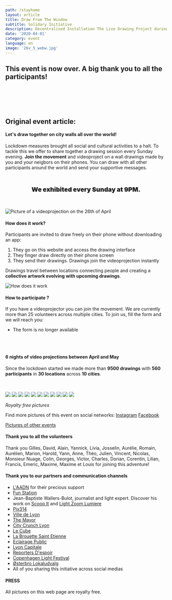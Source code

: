 ```yaml
---
path: /stayhome
layout: article
title: Draw From The Window
subtitle: Solidary Initiative
description: Decentralised Installation The Live Drawing Project during the 2020 lockdown
date: '2020-04-01'
category: event
language: en
image: '26v_5_webw.jpg'
---
```


## This event is now over. A big thank you to all the participants!

 <br/>
 <br/>
 <br/>
 <br/>

## Original event article:

#### Let's draw together on city walls all over the world!

Lockdown measures brought all social and cultural activities to a halt. To tackle this we offer to share together a drawing session every Sunday evening. **Join the movement** and videoproject on a wall drawings made by you and your neigbors on their phones. You can draw with all other participants around the world and send your supportive messages.

<p style="text-align:center; font-weight:900; font-size:1.2rem; margin-top:3rem; margin-bottom:3rem;">
We exhibited every Sunday at 9PM.
</p>

![Picture of a videoprojection on the 26th of April](26v_4_webw.jpg)

#### How does it work?

Participants are invited to draw freely on their phone without downloading an app:

1. They go on this website and access the drawing interface
2. They finger draw directly on their phone screen
3. They send their drawings. Drawings join the videoprojection instantly

Drawings travel between locations connecting people and creating a **collective artwork evolving with upcoming drawings**.

![How does it work](web-5.jpg)

#### How to participate ?

If you have a videoprojector you can join the movement. We are currently more than 25 volunteers across multiple cities. To join us, fill the form and we will reach you:

- The form is no longer available

<br/>
<br/>

#### 6 nights of video projections between April and May

Since the lockdown started we made more than **9500 drawings** with **560 participants** in **30 locations** across **10 cities**.

<br/>
<br/>

<photo-grid>
<img src="26v_2_webw.jpg"/>
<img src="26v_3_webw.jpg"/>
<img src="26v_1_web.jpg"/>
<img src="26v_6_webw.jpg"/>
<img src="webw-1.jpg"/>
<img src="2020_6_webw.jpg"/>
<img src="26v_5_webw.jpg">
<img src="2020_7_web.jpg"/>
<img src="4.jpg"/>
<img src="2020_4_web.jpg"/>
<img src="3.jpg"/>
</photo-grid>

_Royalty free pictures_

Find more pictures of this event on social networks: [Instagram](https://instagram.com/livedrawingproject) [Facebook](https://facebook.com/TheLiveDrawingProject)

[Pictures of other events](/gallery)

#### Thank you to all the volunteers

Thank you Gilles, David, Alain, Yannick, Livia, Josselin, Aurélie, Romain, Aurélien, Marion, Harold, Yann, Anne, Théo, Julien, Vincent, Nicolas, Monsieur Nuage, Colin, Georges, Victor, Charles, Dorian, Corentin, Lilian, Francis, Emeric, Maxime, Maxime et Louis for joining this adventure!

#### Thank you to our partners and communication channels

- [L'AADN](https://aadn.org/) for their precious support
- [Fun Station](https://funstation.fr/)
- Jean-Baptiste Wallers-Bulot, journalist and light expert. Discover his work on [Scoop It](https://www.scoop.it/topic/lumieres-by-jbbulot) and [Light Zoom Lumiere](https://www.lightzoomlumiere.fr/auteur/jeanbaptiste497/)
- [Pix314](http://pix314.com/)
- [Ville de Lyon](https://www.lyon.fr/actualite/culture/dessineaveclesvoisins-le-live-drawing-participatif)
- [The Mayor](https://www.themayor.eu/en/lyon-citizens-create-giant-paintings-together-in-real-time)
- [City Crunch Lyon](https://lyon.citycrunch.fr/the-live-drawing-project-jouez-a-dessiner-sur-les-murs-avec-vos-voisins/2020/04/19/)
- [Le Cube](https://www.facebook.com/lecube.digitalart/?ref=br_rs)
- [La Brouette Saint Etienne](https://www.facebook.com/la.brouette.de.ouf/)
- [Eclairage Public](http://eclairagepublic.eu/site/confinement-the-live-drawing-project-pour-dessiner-en-lumiere-avec-ses-voisins/)
- [Lyon Capitale](https://www.lyoncapitale.fr/actualite/confinement-participez-a-une-oeuvre-lumineuse-et-dessinee-depuis-chez-vous/)
- [Reporters D'espoir](http://www.reportersdespoirs.org/)
- [Copenhagen Light Festival](https://www.facebook.com/cphlightfest/)
- [Østerbro Lokaludvalg](https://www.facebook.com/oesterbro.lokaludvalg/)
- All of you sharing this initiative across social medias

#### PRESS

All pictures on this web page are royalty free.
